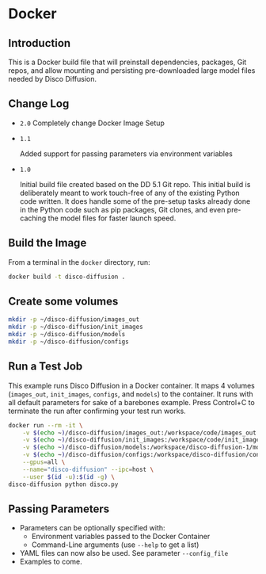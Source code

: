 # Docker

## Introduction

This is a Docker build file that will preinstall dependencies, packages, Git repos, and allow mounting and persisting pre-downloaded large model files needed by Disco Diffusion.

## Change Log

- `2.0`
  Completely change Docker Image Setup

- `1.1`

  Added support for passing parameters via environment variables

- `1.0`

  Initial build file created based on the DD 5.1 Git repo.  This initial build is deliberately meant to work touch-free of any of the existing Python code written.  It does handle some of the pre-setup tasks already done in the Python code such as pip packages, Git clones, and even pre-caching the model files for faster launch speed.

## Build the Image

From a terminal in the `docker` directory, run:

```sh
docker build -t disco-diffusion .
```
## Create some volumes

```sh
mkdir -p ~/disco-diffusion/images_out
mkdir -p ~/disco-diffusion/init_images
mkdir -p ~/disco-diffusion/models
mkdir -p ~/disco-diffusion/configs
```

## Run a Test Job

This example runs Disco Diffusion in a Docker container.  It maps 4 volumes (`images_out`, `init_images`, `configs`, and `models`) to the container.  It runs with all default parameters for sake of a barebones example.  Press Control+C to terminate the run after confirming your test run works.

```sh
docker run --rm -it \
    -v $(echo ~)/disco-diffusion/images_out:/workspace/code/images_out \
    -v $(echo ~)/disco-diffusion/init_images:/workspace/code/init_images \
    -v $(echo ~)/disco-diffusion/models:/workspace/disco-diffusion-1/models \
    -v $(echo ~)/disco-diffusion/configs:/workspace/disco-diffusion/configs \
    --gpus=all \
    --name="disco-diffusion" --ipc=host \
    --user $(id -u):$(id -g) \
disco-diffusion python disco.py
```

## Passing Parameters

- Parameters can be optionally specified with:
  - Environment variables passed to the Docker Container
  - Command-Line arguments (use `--help` to get a list)
- YAML files can now also be used.  See parameter `--config_file`
- Examples to come.

